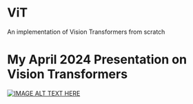 # ViT
An implementation of Vision Transformers from scratch

# My April 2024 Presentation on Vision Transformers
[![IMAGE ALT TEXT HERE](https://img.youtube.com/vi/0gIIzUufW5A/0.jpg)](https://www.youtube.com/watch?v=0gIIzUufW5A)



